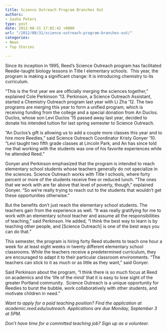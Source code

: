 ```yaml
---
title: Science Outreach Program Branches Out
authors:
- Sasha Peters
type: post
date: 2012-08-31 17:02:42 +0000
url: "/2012/08/31/science-outreach-program-branches-out/"
categories:
- News
- Top Stories

---
```

<a href="http://www.reedquest.org/2012/08/science-outreach-program-branches-out/visit-to-dr-kaplan-lab-slider/" rel="attachment wp-att-1544"><img class="alignnone size-full wp-image-1544" title="Kaplan Lab Slider" src="https://i1.wp.com/www.reedquest.org/wp-content/uploads/2012/08/Visit-to-Dr.-Kaplan-Lab-slider.jpg?resize=770%2C430" alt="" data-recalc-dims="1" /></a>Since its inception in 1995, Reed’s Science Outreach program has facilitated Reedie-taught biology lessons in Title I elementary schools.  This year, the program is making a significant change: It is introducing chemistry to its curriculum.

“This is the first year we are officially merging the sciences together,” explained Cole Perkinson ’13. Perkinson, a Science Outreach Assistant, started a Chemistry Outreach program last year with Li Zha ’12. The two programs are merging this year to form a unified program, which is receiving funding from the college and a special donation from An Duclos. Duclos, whose son Levi Duclos ’15 passed away last year, decided to donate his intended tuition for last spring semester to Science Outreach.

“An Duclos’s gift is allowing us to add a couple more classes this year and to hire more Reedies,” said Science Outreach Coordinator Kristy Gonyer ’10. “Levi taught two fifth grade classes at Lincoln Park, and An has since told me that working with the students was one of his favorite experiences while he attended Reed.”

Gonyer and Perkinson emphasized that the program is intended to reach elementary school students whose teachers generally do not specialize in the sciences. Science Outreach works with Title I schools, where forty percent or more of the students receive free or reduced lunch. “The ones that we work with are far above that level of poverty, though,” explained Gonyer. “So we’re really trying to reach out to the students that wouldn’t get these opportunities otherwise.”

But the benefits don’t just reach the elementary school students. The teachers gain from the experience as well. “It was really gratifying for me to work with an elementary school teacher and assume all the responsibilities of teaching,” said Perkinson. He added, “I think the best way to learn is by teaching other people, and [Science Outreach] is one of the best ways you can do that.”

This semester, the program is hiring forty Reed students to teach one hour a week for at least eight weeks in twenty different elementary school classrooms. While the teachers receive a predetermined curriculum, they are encouraged to adapt it to their particular classroom environments. “The teachers can stick to it as much or as little as they want,” said Gonyer.

Said Perkinson about the program, “I think there is so much focus at Reed on academics and the ‘life of the mind’ that it is easy to lose sight of the greater Portland community.  Science Outreach is a unique opportunity for Reedies to burst the bubble, work collaboratively with other students, and motivate children in need.”

_Want to apply for a paid teaching position? Find the application at academic.reed.edu/outreach. Applications are due Monday, September 3 at 5PM._

_Don’t have time for a committed teaching job? Sign up as a volunteer._